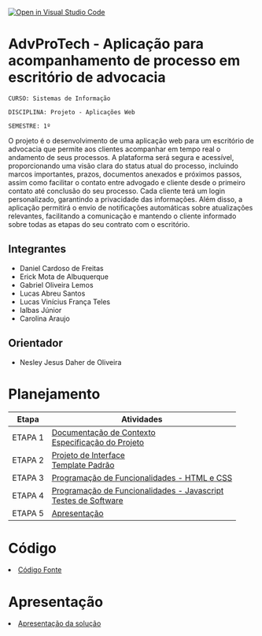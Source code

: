 [![Open in Visual Studio Code](https://classroom.github.com/assets/open-in-vscode-2e0aaae1b6195c2367325f4f02e2d04e9abb55f0b24a779b69b11b9e10269abc.svg)](https://classroom.github.com/online_ide?assignment_repo_id=15697187&assignment_repo_type=AssignmentRepo)
# AdvProTech - Aplicação para acompanhamento de processo em escritório de advocacia

`CURSO: Sistemas de Informação`

`DISCIPLINA: Projeto - Aplicações Web`

`SEMESTRE: 1º`

O projeto é o desenvolvimento de uma aplicação web para um escritório de advocacia que permite aos clientes acompanhar em tempo real o andamento de seus processos. A plataforma será segura e acessível, proporcionando uma visão clara do status atual do processo, incluindo marcos importantes, prazos, documentos anexados e próximos passos, assim como facilitar o contato entre advogado e cliente desde o primeiro contato até conclusão do seu processo. Cada cliente terá um login personalizado, garantindo a privacidade das informações. Além disso, a aplicação permitirá o envio de notificações automáticas sobre atualizações relevantes, facilitando a comunicação e mantendo o cliente informado sobre todas as etapas do seu contrato com o escritório.

## Integrantes

* Daniel Cardoso de Freitas
* Erick Mota de Albuquerque
* Gabriel Oliveira Lemos
* Lucas Abreu Santos
* Lucas Vinícius França Teles
* Ialbas Júnior
* Carolina Araujo
  

## Orientador

* Nesley Jesus Daher de Oliveira


# Planejamento

| Etapa         | Atividades |
|  :----:   | ----------- |
| ETAPA 1         |[Documentação de Contexto](docs/context.md) <br> [Especificação do Projeto](docs/especification.md) |
| ETAPA 2         |[Projeto de Interface](docs/interface.md) <br> [Template Padrão](docs/template.md) |
| ETAPA 3         |[Programação de Funcionalidades - HTML e CSS](docs/development.md) |
| ETAPA 4        |[Programação de Funcionalidades - Javascript](docs/development.md) <br> [Testes de Software ](docs/tests.md) |
| ETAPA 5         | [Apresentação](presentation/README.md) |

# Código

<li><a href="src/README.md"> Código Fonte</a></li>

# Apresentação

<li><a href="presentation/README.md"> Apresentação da solução</a></li>
